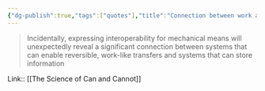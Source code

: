 ```yaml
---
{"dg-publish":true,"tags":["quotes"],"title":"Connection between work and information systems","date":"2021-09-29T07:37:00+03:00","modified_at":"2022-07-17T21:11:36+03:00","permalink":"/quotes/202109290737/","dgHomeLink":false,"dgPassFrontmatter":true}
---
```



> Incidentally, expressing interoperability for mechanical means will unexpectedly reveal a significant connection between systems that can enable reversible, work-like transfers and systems that can store information

Link:: [[The Science of Can and Cannot]]

